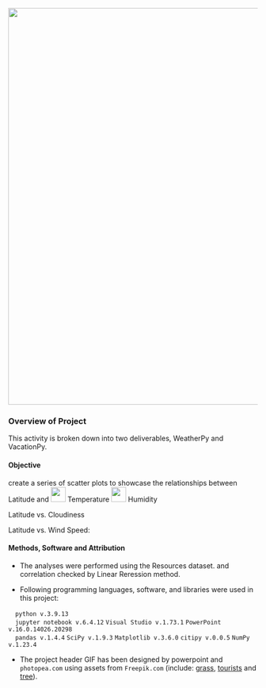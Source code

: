 <p align="center">
<img src="https://github.com/theidari/python-api-challenge/blob/main/ocean%20gif.gif" width="800">
</p>

### Overview of Project

This activity is broken down into two deliverables, WeatherPy and VacationPy.

#### Objective

create a series of scatter plots to showcase the relationships between Latitude and <img src="https://github.com/theidari/python-api-challenge/blob/main/1.png" width="30"> Temperature <img src="https://github.com/theidari/python-api-challenge/blob/main/2.png" width="30"> Humidity

Latitude vs. Cloudiness

Latitude vs. Wind Speed:

#### Methods, Software and Attribution

- The analyses were performed using the Resources dataset. and correlation checked by Linear Reression method.

- Following programming languages, software, and libraries were used in this project:

<img src="https://github.com/theidari/python-api-challenge/blob/main/redcube.png" width="10"> `python v.3.9.13`</br>
<img src="https://github.com/theidari/python-api-challenge/blob/main/bluecube.png" width="10"> `jupyter notebook v.6.4.12`
`Visual Studio v.1.73.1`
`PowerPoint v.16.0.14026.20298`</br>
<img src="https://github.com/theidari/python-api-challenge/blob/main/yellowcube.png" width="10"> `pandas v.1.4.4`
`SciPy v.1.9.3`
`Matplotlib v.3.6.0`
`citipy v.0.0.5`
`NumPy v.1.23.4`</br>

- The project header GIF has been designed by powerpoint and `photopea.com` using assets from `Freepik.com` (include: <a href="https://www.freepik.com/free-vector/green-grass-pattern-set_9175193.htm#query=grass&position=6&from_view=keyword">grass</a>, <a href="https://www.freepik.com/free-vector/young-man-woman-couple-tourists-with-poles-backpacks-travelling-climbing-trekking-hiking-walking-camping-adventures-nature_27399687.htm#query=man%20and%20woman%20tourist&position=21&from_view=search&track=sph">tourists</a> and <a href="https://www.freepik.com/free-vector/set-plant-tree-with-its-silhouette_9306595.htm#query=tree&position=4&from_view=search&track=sph">tree</a>).




